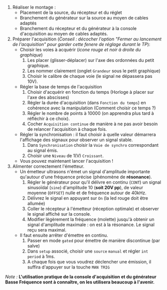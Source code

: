1. Réaliser le montage :
    * Placement de la source, du récepteur et du réglet
    * Branchement du générateur sur la source au moyen de cables adaptés
    * Branchement du récepteur et du générateur à la console d'acquisition au moyen de cables adaptés.
2. Préparer l'acquisition (_Conseil : décocher l'option "Fermer au lancement de l'acquisition" pour garder cette fenere de réglage durant le TP_):
    * Choisir les voies à acquérir (_icone rouge et noir à droite du graphique_)
        1. Les placer (glisser-déplacer) sur l'axe des ordonnées du petit graphique.
        2. Les nommer clairement (onglet `Grandeur` sous le petit graphique)
        3. Choisir le calibre de chaque voie (le signal ne dépassera pas 10V).
    * Régler la base de temps de l'acquisition
        1. Choisir d'acquérir en fonction du temps (Horloge à placer sur l'axe des abscisses)
        2. Régler la durée d'acquisition (dans `Fonction du temps`) en cohérence avec la manipulation (Comment choisir ce temps ?)
        3. Régler le nombre de points à 10000 (on apprendra plus tard à réfléchir à ce choix).
        4. Cocher `Acquisition continue` de manière à ne pas avoir besoin de relancer l'acquisition à chaque fois.
    * Régler la synchronisation : il faut choisir à quelle valeur démarrera l'affichage des signaux pour observer un signal stable.
        1. Dans `Synchronisation` choisir la `Voie de synchro` correspondant au signal émis.
        2. Choisir une `Niveau` de 1(V) `Croissant`.
    * Vous pouvez maintenant lancer l'acquisition !
3. Alimenter correctement l'émetteur.
    *  Un émetteur ultrasons n'émet un signal d'amplitude importante qu'autour d'une fréquence précise (phénomène de __résonance__).
        1. Régler le générateur pour qu'il délivre en continu (`CONT`) un signal sinusoïdal (`sine`) d'amplitude 10 (__soit 20V pp__), de valeur moyenne (`OFFSET`) nulle et de fréquence autour de 40kHz.
        2. Délivrez le signal en appuyant sur  `On` (la led rouge doit être allumée)
        3. Coller le récepteur à l'émetteur (réception optimale) et observer le signal affiché sur la console.
        4. Modifier lègèrement la fréquence (molette) jusqu'à obtenir un signal d'amplitude maximale : on est à la résonance. Le signal reçu sera maximal.
    * Il faut ensuite arrêter d'émettre en continu.
        1. Passer en mode `gated` pour émettre de manière discontinue (par salve)
        2. Dans `setup` associé, choisir une `source` `manual` et régler `int period` à 1ms.
        3. A chaque fois que vous voudrez déclencher une émission, il suffira d'appuyer sur la touche `MAN TRIG`

_Note :_ __L'utilisation pratique de la console d'acquisition et du générateur Basse Fréquence sont à connaître, on les utilisera beaucoup à l'avenir.__